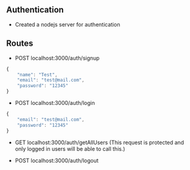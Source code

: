## Authentication

- Created a nodejs server for authentication

## Routes

- POST localhost:3000/auth/signup
```js
{
    "name": "Test",
    "email": "test@mail.com",
    "password": "12345"
}
```

- POST localhost:3000/auth/login
```js
{
    "email": "test@mail.com",
    "password": "12345"
}
```

- GET localhost:3000/auth/getAllUsers (This request is protected and only logged in users will be able to call this.)

- POST localhost:3000/auth/logout 
